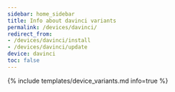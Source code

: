 ```yaml
---
sidebar: home_sidebar
title: Info about davinci variants
permalink: /devices/davinci/
redirect_from:
- /devices/davinci/install
- /devices/davinci/update
device: davinci
toc: false
---
```

{% include templates/device_variants.md info=true %}
